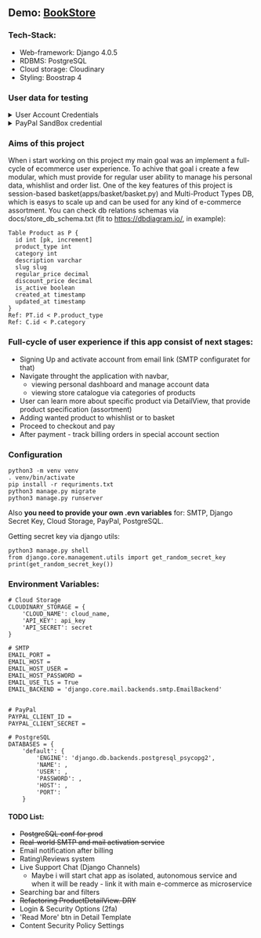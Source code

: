 ## Demo: [BookStore](https://ichi1-bookstore.herokuapp.com/)

### Tech-Stack:
- Web-framework: Django 4.0.5
- RDBMS: PostgreSQL
- Cloud storage: Cloudinary 
- Styling: Boostrap 4

### User data for testing
<details>
  <summary>User Account Credentials</summary>
  
  ```
  Username: jid59797@xcoxc.com
  Password: bSUfVRmeUe3k8Bd
  ```
  
</details>

<details>
  <summary>PayPal SandBox credential</summary>
  
  Chech this docs file. Let me know if sandbox money account was exousted 
  ```
  /docs/paypal.txt
  ```
</details>


### Aims of this project
When i start working on this project my main goal was an implement a full-cycle of ecommerce user experience. To achive that goal i create a few modular, which must provide for regular user ability to manage his personal data, whishlist and order list. One of the key features of this project is session-based basket(apps/basket/basket.py) and Multi-Product Types DB, which is easys to scale up and can be used for any kind of e-commerce assortment. 
You can check db relations schemas via docs/store_db_schema.txt (fit to https://dbdiagram.io/, in example):
```
Table Product as P {
  id int [pk, increment]
  product_type int
  category int
  description varchar
  slug slug
  regular_price decimal
  discount_price decimal
  is_active boolean
  created_at timestamp
  updated_at timestamp
}
Ref: PT.id < P.product_type 
Ref: C.id < P.category
```

### Full-cycle of user experience if this app consist of next stages:
- Signing Up and activate account from email link (SMTP configuratet for that)
- Navigate throught the application with navbar, 
  - viewing personal dashboard and manage account data  
  - viewing store catalogue via categories of products
- User can learn more about specific product via DetailView, that provide product specification (assortment)
- Adding wanted product to whishlist or to basket
- Proceed to checkout and pay
- After payment - track billing orders in special account section 

### Configuration 
```
python3 -m venv venv
. venv/bin/activate
pip install -r requriments.txt
python3 manage.py migrate
python3 manage.py runserver
```
Also **you need to provide your own .evn variables** for: SMTP, Django Secret Key, Cloud Storage, PayPal, PostgreSQL.

Getting secret key via django utils:
```
python3 manage.py shell
from django.core.management.utils import get_random_secret_key
print(get_random_secret_key())
```
### Environment Variables:

```
# Cloud Storage
CLOUDINARY_STORAGE = {
    'CLOUD_NAME': cloud_name,
    'API_KEY': api_key
    'API_SECRET': secret
}

# SMTP
EMAIL_PORT = 
EMAIL_HOST = 
EMAIL_HOST_USER = 
EMAIL_HOST_PASSWORD = 
EMAIL_USE_TLS = True
EMAIL_BACKEND = 'django.core.mail.backends.smtp.EmailBackend'


# PayPal 
PAYPAL_CLIENT_ID = 
PAYPAL_CLIENT_SECRET = 

# PostgreSQL
DATABASES = {
    'default': {
        'ENGINE': 'django.db.backends.postgresql_psycopg2',
        'NAME': ,
        'USER': ,
        'PASSWORD': ,
        'HOST': ,
        'PORT': 
    }
```


#### TODO List:
- ~~PostgreSQL conf for prod~~
- ~~Real-world SMTP and mail activation service~~
- Email notification after billing
- Rating\Reviews system
- Live Support Chat (Django Channels)
  - Maybe i will start chat app as isolated, autonomous service and when it will be ready - link it with main e-commerce as microservice
- Searching bar and filters 
- ~~Refactoring ProductDetailView. DRY~~
- Login & Security Options (2fa)
- 'Read More' btn in Detail Template
- Content Security Policy Settings

